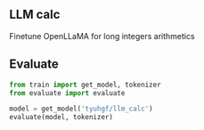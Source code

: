 ## LLM calc
Finetune OpenLLaMA for long integers arithmetics

## Evaluate
```python
from train import get_model, tokenizer
from evaluate import evaluate

model = get_model('tyuhgf/llm_calc')
evaluate(model, tokenizer)
```